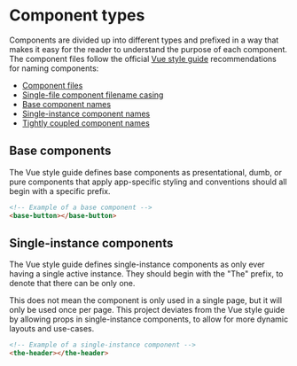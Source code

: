 # Component types

Components are divided up into different types and prefixed in a way that makes it easy for the reader to understand the purpose of each component. The component files follow the official [Vue style guide](https://vuejs.org/v2/style-guide/#Component-files-strongly-recommended) recommendations for naming components:

- [Component files](https://vuejs.org/v2/style-guide/#Component-files-strongly-recommended)
- [Single-file component filename casing](https://vuejs.org/v2/style-guide/#Single-file-component-filename-casing-strongly-recommended)
- [Base component names](https://vuejs.org/v2/style-guide/#Base-component-names-strongly-recommended)
- [Single-instance component names](https://vuejs.org/v2/style-guide/#Single-instance-component-names-strongly-recommended)
- [Tightly coupled component names](https://vuejs.org/v2/style-guide/#Tightly-coupled-component-names-strongly-recommended)

## Base components

The Vue style guide defines base components as presentational, dumb, or pure components that apply app-specific styling and conventions should all begin with a specific prefix.

```html
<!-- Example of a base component -->
<base-button></base-button>
```

## Single-instance components

The Vue style guide defines single-instance components as only ever having a single active instance. They should begin with the "The" prefix, to denote that there can be only one.

This does not mean the component is only used in a single page, but it will only be used once per page. This project deviates from the Vue style guide by allowing props in single-instance components, to allow for more dynamic layouts and use-cases.

```html
<!-- Example of a single-instance component -->
<the-header></the-header>
```
